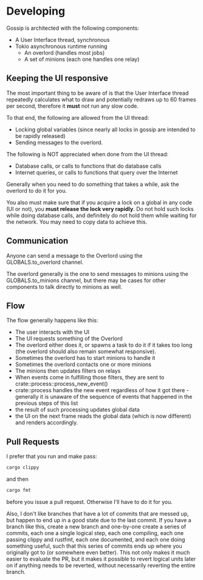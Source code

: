 # Developing

Gossip is architected with the following components:

- A User Interface thread, synchronous
- Tokio asynchronous runtime running
  - An overlord (handles most jobs)
  - A set of minions (each one handles one relay)

## Keeping the UI responsive

The most important thing to be aware of is that the User Interface thread repeatedly calculates what to draw and potentially redraws up to 60 frames per second, therefore it **must** not run any slow code.

To that end, the following are allowed from the UI thread:

- Locking global variables (since nearly all locks in gossip are intended to be rapidly released)
- Sending messages to the overlord.

The following is NOT appreciated when done from the UI thread:

- Database calls, or calls to functions that do database calls
- Internet queries, or calls to functions that query over the Internet

Generally when you need to do something that takes a while, ask the overlord to do it for you.

You also must make sure that if you acquire a lock on a global in any code (UI or not), you **must release the lock very rapidly**. Do not hold such locks while doing database calls, and definitely do not hold them while waiting for the network. You may need to copy data to achieve this.

## Communication

Anyone can send a message to the Overlord using the GLOBALS.to_overlord channel.

The overlord generally is the one to send messages to minions using the GLOBALS.to_minions channel, but there may be cases for other components to talk directly to minions as well.

## Flow

The flow generally happens like this:

- The user interacts with the UI
- The UI requests something of the Overlord
- The overlord either does it, or spawns a task to do it if it takes too long (the overlord should also remain somewhat responsive).
- Sometimes the overlord has to start minions to handle it
- Sometimes the overlord contacts one or more minions
- The minions then updates filters on relays
- When events come in fulfilling those filters, they are sent to crate::process::process_new_event()
- crate::process handles the new event regardless of how it got there - generally it is unaware of the sequence of events that happened in the previous steps of this list
- the result of such processing updates global data
- the UI on the next frame reads the global data (which is now different) and renders accordingly.

## Pull Requests

I prefer that you run and make pass:

````sh
cargo clippy
````

and then

````sh
cargo fmt
````

before you issue a pull request. Otherwise I'll have to do it for you.

Also, I don't like branches that have a lot of commits that are messed up, but happen to end up in a good state due to the last commit.  If you have a branch like this, create a new branch and one-by-one create a series of commits, each one a single logical step, each one compiling, each one passing clippy and rustfmt, each one documented, and each one doing something useful, such that this series of commits ends up where you originally got to (or somewhere even better). This not only makes it much easier to evaluate the PR, but it makes it possible to revert logical units later on if anything needs to be reverted, without necessarily reverting the entire branch.
